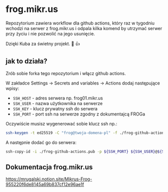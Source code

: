 # frog.mikr.us

Repozytorium zawiera workflow dla github actions, który raz w tygodniu wchodzi na serwer z frog.mikr.us i odpala kilka komend by utrzymać serwer przy życiu i nie pozwolić na jego usunięcie. 

Dzięki Kuba za  świetny projekt. 👏 👍

## jak to działa?

Zrób sobie forka tego repozytorium i włącz github actions.

W zakładce Settings -> Secrets and variables -> Actions dodaj następujące wpisy:

* `SSH_HOST` - adres serwera np. frog01.mikr.us
* `SSH_USER` - nazwa użytkownika na serwerze
* `SSH_KEY` - klucz prywatny ssh do serwera
* `SSH_PORT` - port ssh na serwerze zgodny z dokumentajcą FROGa

Oczywiście musisz wygenerować sobie klucz ssh np.: 

```bash
ssh-keygen -t ed25519 -C "frog@twoja-domena-pl" -f ./frog-github-actions
```

A następnie dodać go do serwera:

```bash
ssh-copy-id -i ./frog-github-actions.pub -p ${SSH_PORT} ${SSH_USER}@${SSH_HOST}
```

## Dokumentacja frog.mikr.us

https://mrugalski.notion.site/Mikrus-Frog-955220f6de8145a69b837cf12e96ae1f

<!-- v1 -->
